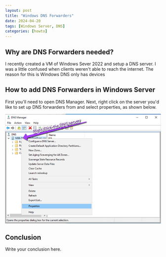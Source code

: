 ```yaml
---
layout: post
title: "Windows DNS Forwarders"
date: 2024-04-20
tags: [Windows Server, DNS]
categories: [howto]
---
```


## Why are DNS Forwarders needed?

I recently created a VM of Windows Sever 2022 and setup a DNS server. I
was a little confused when clients weren't able to reach the internet.
The reason for this is Windows DNS only has devices  

## How to add DNS Forwarders in Windows Server

First you'll need to open DNS Manager. Next, right click on the server you'd like to set up DNS forwarders from and select properties, as shown below.

![DNS Manager properties](/assets/img/dns-manager.png)

## Conclusion

Write your conclusion here.
